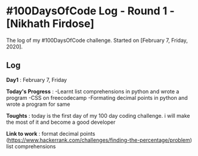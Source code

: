 # #100DaysOfCode Log - Round 1 - [Nikhath Firdose]

The log of my #100DaysOfCode challenge. Started on [February 7, Friday, 2020].

## Log
**Day1** : February 7, Friday

**Today's Progress** : -Learnt list comprehensions in python and wrote a program  -CSS on freecodecamp  -Formating decimal points in python and wrote a program for same

**Toughts** : today is the first day of my 100 day coding challenge. i will make the most of it and become a good developer

**Link to work** : format decimal points (https://www.hackerrank.com/challenges/finding-the-percentage/problem)
list comprehensions
